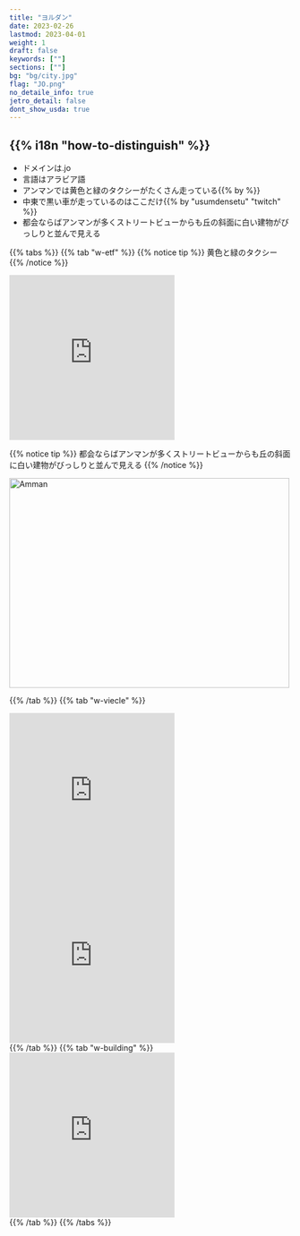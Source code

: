 ```yaml
---
title: "ヨルダン"
date: 2023-02-26
lastmod: 2023-04-01
weight: 1
draft: false
keywords: [""]
sections: [""]
bg: "bg/city.jpg"
flag: "JO.png"
no_detaile_info: true
jetro_detail: false
dont_show_usda: true
---
```


<div class="main-desciption country-description">
    <h2 class="section-title">{{% i18n "how-to-distinguish" %}}</h2>
    <ul class="rule-list">
        <li>ドメインは<span class="quiz">.jo</span></li>
        <li>言語は<span class="quiz">アラビア語</span></li>
        <li>アンマンでは<span class="quiz">黄色と緑</span>のタクシーがたくさん走っている{{% by %}}</li>
        <li>中東で<span class="quiz">黒い</span>車が走っているのはここだけ{{% by "usumdensetu" "twitch" %}}</li>
        <li>都会ならばアンマンが多くストリートビューからも丘の斜面に白い建物がびっしりと並んで見える</li>
    </ul>
</div>

{{% tabs  %}}
{{% tab "w-etf" %}}
{{% notice tip %}}
黄色と緑のタクシー
{{% /notice %}}
<div class="googlemap-if">
<iframe src="https://www.google.com/maps/embed?pb=!4v1681094697072!6m8!1m7!1sd-h5yd0V8XJWn4-ZBJUiSw!2m2!1d31.949280430027!2d35.92735348612007!3f222.53963663389982!4f-10.02674401750987!5f2.807657372735314" width="295" height="295" style="border:0;" allowfullscreen="" loading="lazy" referrerpolicy="no-referrer-when-downgrade"></iframe>
</div>

{{% notice tip %}}
都会ならばアンマンが多くストリートビューからも丘の斜面に白い建物がびっしりと並んで見える
{{% /notice %}}
<div class="googlemap-if">
<a data-flickr-embed="true" href="https://www.flickr.com/photos/cr01/5211016049/in/photolist-8WtPwi-iHjwYZ-CHuCzv-5jgGYF-2arBFEa-8WtDst-272fAco-24F4Q1J-8TA9ds-8kAcVz-dXdCXB-xSHJ3X-8kA4F2-dXdELB-8WtTS6-2bzi7Kn-tFPytf-dXjkaW-MWNzBR-iHjmca-2bLNiER-291Ljns-7XkjFJ-227XMyP-4nXLxY-dHdrbH-QH2xwU-2bDq9QA-FEm96G-2bGMTpR-yy7u8-2aB6fcL-2ajcTwX-b8BmdD-bWZi2F-qmrPa4-QyRBQb-aorQNx-FEKiX8-FEV2UT-4vBSWq-7r7Q9r-DFf8Xp-Fmu3Sq-2bLNz3V-F1Fsbp-PyL7Sj-FLd2ts-nN1ZUN-LaJ3Ud" title="Amman"><img src="https://live.staticflickr.com/4154/5211016049_9a9ab9571b.jpg" width="500" height="375" alt="Amman"/></a><script async src="//embedr.flickr.com/assets/client-code.js" charset="utf-8"></script>
</div>

{{% /tab %}}
{{% tab "w-viecle" %}}
<div class="googlemap-if">
<iframe src="https://www.google.com/maps/embed?pb=!4v1680697181749!6m8!1m7!1sj4ryVG2p2VEd1blVPykA8Q!2m2!1d31.92887003707388!2d35.90284423945281!3f87.52964547662853!4f-16.311462691550062!5f2.5433479492835356" width="295" height="295" style="border:0;" allowfullscreen="" loading="lazy" referrerpolicy="no-referrer-when-downgrade"></iframe>
<iframe src="https://www.google.com/maps/embed?pb=!4v1680697230684!6m8!1m7!1s3SAjCDY5dPifCcFZP6hWHw!2m2!1d31.93137184373966!2d35.9060438437035!3f64.18694884398134!4f-10.730702044874533!5f3.325193203789971" width="295" height="295" style="border:0;" allowfullscreen="" loading="lazy" referrerpolicy="no-referrer-when-downgrade"></iframe>
</div>
{{% /tab %}}
{{% tab "w-building" %}}
<div class="googlemap-if">
<iframe src="https://www.google.com/maps/embed?pb=!4v1680697259299!6m8!1m7!1sG6VnPWi2HGoBzgcBonfI8A!2m2!1d31.93266828158922!2d35.90788618015867!3f37.72079618202169!4f0.15692954114270208!5f3.325193203789971" width="295" height="295" style="border:0;" allowfullscreen="" loading="lazy" referrerpolicy="no-referrer-when-downgrade"></iframe>

</div>
{{% /tab %}}
{{% /tabs %}}
